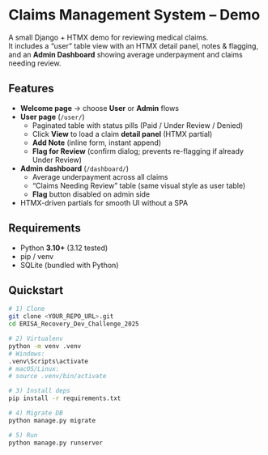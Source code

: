 # Claims Management System – Demo

A small Django + HTMX demo for reviewing medical claims.  
It includes a “user” table view with an HTMX detail panel, notes & flagging, and an **Admin Dashboard** showing average underpayment and claims needing review.

## Features

- **Welcome page** → choose **User** or **Admin** flows
- **User page** (`/user/`)
  - Paginated table with status pills (Paid / Under Review / Denied)
  - Click **View** to load a claim **detail panel** (HTMX partial)
  - **Add Note** (inline form, instant append)
  - **Flag for Review** (confirm dialog; prevents re-flagging if already Under Review)
- **Admin dashboard** (`/dashboard/`)
  - Average underpayment across all claims
  - “Claims Needing Review” table (same visual style as user table)
  - **Flag** button disabled on admin side
- HTMX-driven partials for smooth UI without a SPA

## Requirements
- Python **3.10+** (3.12 tested)
- pip / venv
- SQLite (bundled with Python)

## Quickstart

```bash
# 1) Clone
git clone <YOUR_REPO_URL>.git
cd ERISA_Recovery_Dev_Challenge_2025

# 2) Virtualenv
python -m venv .venv
# Windows:
.venv\Scripts\activate
# macOS/Linux:
# source .venv/bin/activate

# 3) Install deps
pip install -r requirements.txt

# 4) Migrate DB
python manage.py migrate

# 5) Run
python manage.py runserver
